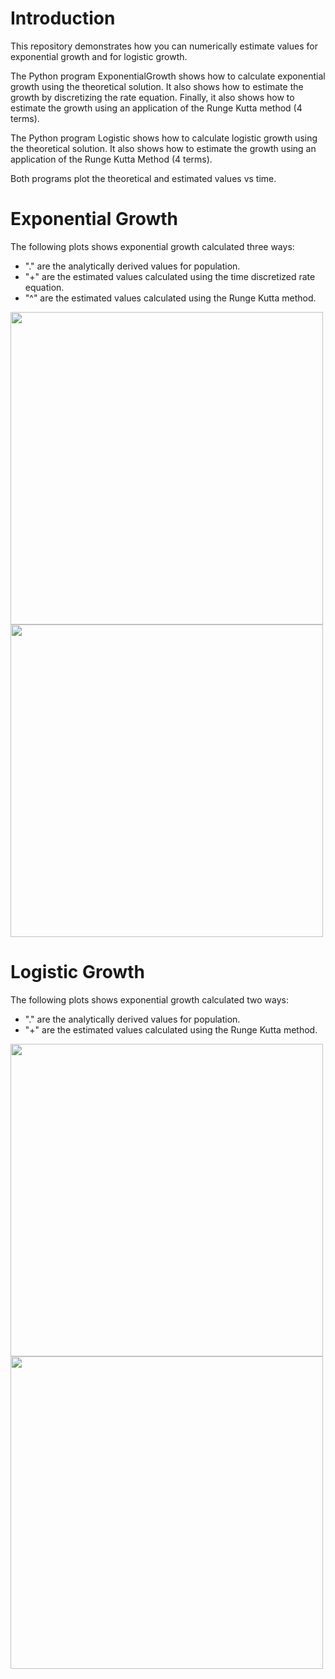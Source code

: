 # Introduction
This repository demonstrates how you can numerically estimate values for exponential growth and for logistic growth.

The Python program ExponentialGrowth shows how to calculate exponential growth using the theoretical solution. 
It also shows how to estimate the growth by discretizing the rate equation.
Finally, it also shows how to estimate the growth using an application of the Runge Kutta method (4 terms).

The Python program Logistic shows how to calculate logistic growth using the theoretical solution.
It also shows how to estimate the growth using an application of the Runge Kutta Method (4 terms).

Both programs plot the theoretical and estimated values vs time.

# Exponential Growth
The following plots shows exponential growth calculated three ways:
- "." are the analytically derived values for population.
- "+" are the estimated values calculated using the time discretized rate equation.
- "^" are the estimated values calculated using the Runge Kutta method.

<img src="https://github.com/tomeng70/RungeKutta/assets/12796159/03d08a3d-01ab-4fa8-98de-719df0bb2c1f" width="500" >
<BR>
<img src="https://github.com/tomeng70/RungeKutta/assets/12796159/3d8d1e91-a5d0-4747-aa79-d62eb25e96bb" width="500" >

# Logistic Growth
The following plots shows exponential growth calculated two ways:
- "." are the analytically derived values for population.
- "+" are the estimated values calculated using the Runge Kutta method.

<img src="https://github.com/tomeng70/RungeKutta/assets/12796159/8805a7d6-7ae0-46c2-b6b5-17e40b702895" width="500" >
<BR>
<img src="https://github.com/tomeng70/RungeKutta/assets/12796159/91c3fc51-807c-4ed5-84ac-6139722c9f2c" width="500" >







